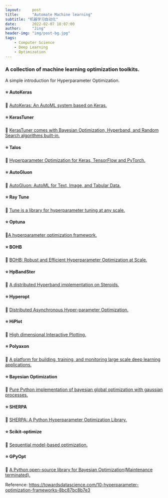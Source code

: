 ```yaml
---
layout:     post
title:      "Automate Machine learning"
subtitle: "机器学习自动化"
date:       2022-02-07 18:07:00
author:     "Jing"
header-img: "img/post-bg.jpg"
tags:
    - Computer Science
    - Deep Learning
    - Optimization
---
```


### A collection of machine learning optimization toolkits.
A simple introduction for Hyperparameter Optimization.


#### ⭐ AutoKeras  
🧰 [AutoKeras: An AutoML system based on Keras.](https://autokeras.com/)

#### ⭐ KerasTuner  
🧰 [KerasTuner comes with Bayesian Optimization, Hyperband, and Random Search algorithms built-in.](https://keras.io/keras_tuner/)

#### ⭐ Talos
🧰 [Hyperparameter Optimization for Keras, TensorFlow and PyTorch.](https://github.com/autonomio/talos)

#### ⭐ AutoGluon    
🧰 [AutoGluon: AutoML for Text, Image, and Tabular Data.](https://auto.gluon.ai/stable/index.html)

#### ⭐ Ray Tune    
🧰 [Tune is a library for hyperparameter tuning at any scale.](https://www.ray.io/)

#### ⭐ Optuna
🧰[A hyperparameter optimization framework.](https://optuna.org/)

#### ⭐ BOHB
🧰 [BOHB: Robust and Efficient Hyperparameter Optimization at Scale.](https://www.automl.org/blog_bohb/)

#### ⭐ HpBandSter    
🧰 [A distributed Hyperband implementation on Steroids.](https://github.com/automl/HpBandSter)

#### ⭐ Hyperopt
🧰 [Distributed Asynchronous Hyper-parameter Optimization.](http://hyperopt.github.io/hyperopt/)

#### ⭐ HiPlot
🧰 [ High dimensional Interactive Plotting.](https://facebookresearch.github.io/hiplot/)

#### ⭐ Polyaxon
🧰 [A platform for building, training, and monitoring large scale deep learning applications.](https://polyaxon.com/)

#### ⭐ Bayesian Optimization
🧰 [Pure Python implementation of bayesian global optimization with gaussian processes.](https://github.com/fmfn/BayesianOptimization)

#### ⭐ SHERPA
🧰 [SHERPA: A Python Hyperparameter Optimization Library.](https://github.com/sherpa-ai/sherpa)

#### ⭐ Scikit-optimize
🧰 [Sequential model-based optimization.](https://scikit-optimize.github.io/stable/)

#### ⭐ GPyOpt
🧰 [A Python open-source library for Bayesian Optimization(Maintenance terminated).](http://sheffieldml.github.io/GPyOpt/)

Reference: https://towardsdatascience.com/10-hyperparameter-optimization-frameworks-8bc87bc8b7e3

